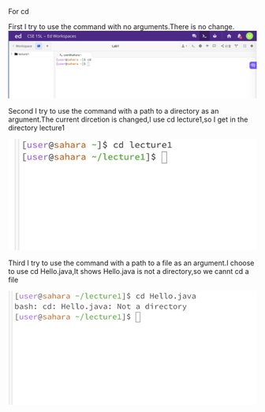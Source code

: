 For cd

First I try to use the command with no arguments.There is no change.
![image](https://github.com/zmc0806/cse15L-lab-report1/blob/main/cd1.jpeg)

Second I try to use the command with a path to a directory as an argument.The current dircetion is changed,I use cd lecture1,so I get in the directory lecture1

![image](https://github.com/zmc0806/cse15L-lab-report1/blob/main/cd2.jpeg)

Third I try to use the command with a path to a file as an argument.I choose to use cd Hello.java,It shows Hello.java is not a directory,so we cannt cd a file

![image](https://github.com/zmc0806/cse15L-lab-report1/blob/main/cd3.jpeg)







